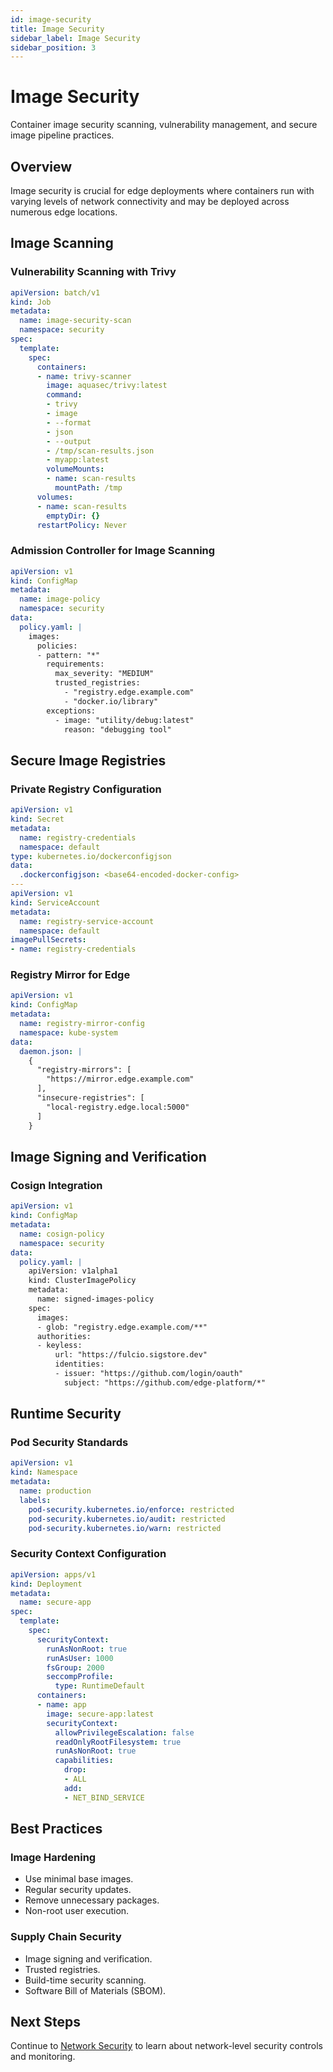 ```yaml
---
id: image-security
title: Image Security
sidebar_label: Image Security
sidebar_position: 3
---
```


# Image Security

Container image security scanning, vulnerability management, and secure image pipeline practices.

## Overview

Image security is crucial for edge deployments where containers run with varying levels of network connectivity and may be deployed across numerous edge locations.

## Image Scanning

### Vulnerability Scanning with Trivy

```yaml
apiVersion: batch/v1
kind: Job
metadata:
  name: image-security-scan
  namespace: security
spec:
  template:
    spec:
      containers:
      - name: trivy-scanner
        image: aquasec/trivy:latest
        command:
        - trivy
        - image
        - --format
        - json
        - --output
        - /tmp/scan-results.json
        - myapp:latest
        volumeMounts:
        - name: scan-results
          mountPath: /tmp
      volumes:
      - name: scan-results
        emptyDir: {}
      restartPolicy: Never
```

### Admission Controller for Image Scanning

```yaml
apiVersion: v1
kind: ConfigMap
metadata:
  name: image-policy
  namespace: security
data:
  policy.yaml: |
    images:
      policies:
      - pattern: "*"
        requirements:
          max_severity: "MEDIUM"
          trusted_registries:
            - "registry.edge.example.com"
            - "docker.io/library"
        exceptions:
          - image: "utility/debug:latest"
            reason: "debugging tool"
```

## Secure Image Registries

### Private Registry Configuration

```yaml
apiVersion: v1
kind: Secret
metadata:
  name: registry-credentials
  namespace: default
type: kubernetes.io/dockerconfigjson
data:
  .dockerconfigjson: <base64-encoded-docker-config>
---
apiVersion: v1
kind: ServiceAccount
metadata:
  name: registry-service-account
  namespace: default
imagePullSecrets:
- name: registry-credentials
```

### Registry Mirror for Edge

```yaml
apiVersion: v1
kind: ConfigMap
metadata:
  name: registry-mirror-config
  namespace: kube-system
data:
  daemon.json: |
    {
      "registry-mirrors": [
        "https://mirror.edge.example.com"
      ],
      "insecure-registries": [
        "local-registry.edge.local:5000"
      ]
    }
```

## Image Signing and Verification

### Cosign Integration

```yaml
apiVersion: v1
kind: ConfigMap
metadata:
  name: cosign-policy
  namespace: security
data:
  policy.yaml: |
    apiVersion: v1alpha1
    kind: ClusterImagePolicy
    metadata:
      name: signed-images-policy
    spec:
      images:
      - glob: "registry.edge.example.com/**"
      authorities:
      - keyless:
          url: "https://fulcio.sigstore.dev"
          identities:
          - issuer: "https://github.com/login/oauth"
            subject: "https://github.com/edge-platform/*"
```

## Runtime Security

### Pod Security Standards

```yaml
apiVersion: v1
kind: Namespace
metadata:
  name: production
  labels:
    pod-security.kubernetes.io/enforce: restricted
    pod-security.kubernetes.io/audit: restricted
    pod-security.kubernetes.io/warn: restricted
```

### Security Context Configuration

```yaml
apiVersion: apps/v1
kind: Deployment
metadata:
  name: secure-app
spec:
  template:
    spec:
      securityContext:
        runAsNonRoot: true
        runAsUser: 1000
        fsGroup: 2000
        seccompProfile:
          type: RuntimeDefault
      containers:
      - name: app
        image: secure-app:latest
        securityContext:
          allowPrivilegeEscalation: false
          readOnlyRootFilesystem: true
          runAsNonRoot: true
          capabilities:
            drop:
            - ALL
            add:
            - NET_BIND_SERVICE
```

## Best Practices

### Image Hardening
- Use minimal base images.
- Regular security updates.
- Remove unnecessary packages.
- Non-root user execution.

### Supply Chain Security
- Image signing and verification.
- Trusted registries.
- Build-time security scanning.
- Software Bill of Materials (SBOM).

## Next Steps

Continue to [Network Security](./network-security) to learn about network-level security controls and monitoring. 